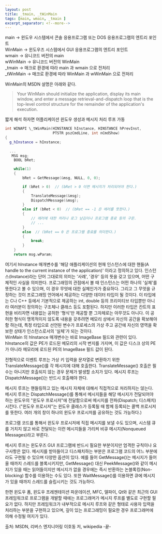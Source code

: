 ```yaml
---
layout: post
title: _tmain, _tWinMain
tags: [main, wmain, _tmain ]
excerpt_separator: <!--more-->
---
```


main -> 윈도우 시스템에서 콘솔 응용프로그램 또는 DOS 응용프로그램의 엔트리 포인트  
WinMain -> 윈도우즈 시스템에서 GUI 응용프로그램의 엔트리 포인트  
wmain -> 유니코드 버전의 main  
wWinMain -> 유니코드 버전의 WinMain  
_tmain -> 매크로 환경에 따라 main 과 wmain 으로 전처리  
_tWinMain -> 매크로 환경에 따라 WinMain 과 wWinMain 으로 전처리  
  
  
WinMain의 MSDN 설명은 아래와 같다.
> Your WinMain should initialize the application, display its main window, and enter a message retrieval-and-dispatch loop that is the top-level control structure for the remainder of the application's execution.

짧게 해석 하자면 어플리케이션 윈도우 생성과 메시지 처리 루프 가동



```C++
int WINAPI \_tWinMain(HINSTANCE hInstance, HINSTANCE hPrevInst,
                      PTSTR pszCmdLine, int nCmdShow) 
{
  g_hInstance = hInstance;
  
  ...                
   MSG msg;
    BOOL bRet;

    while(1)
    {
        bRet = GetMessage(&msg, NULL, 0, 0);

        if (bRet > 0)  // (bRet > 0 이면 메시지가 처리되어야 한다.)
        {
            TranslateMessage(&msg);
            DispatchMessage(&msg);
        }
        else if (bRet < 0)  // (bRet == -1 은 에러를 뜻한다.)
        {
            // 에러에 대한 처리나 로그 남김이나 프로그램 종료 등의 구문.
            // ...
        }
        else  // (bRet == 0 은 프로그램 종료를 의미한다.)
        {
            break;
        }
    }
    return msg.wParam;


```

여기서 hInstance 매개변수를 '해당 애플리케이션의 현재 인스턴스에 대한 핸들(A handle to the current instance of the application)' 이라고 정의하고 있다. 인스턴스(Instance)라는 단어 그대로의 의미는 '사례', '경우' 등의 뜻을 갖고 있으며, 어떤 구체적인 사실을 의미한다. 프로그래밍의 관점에서 볼 때 인스턴스는 어떤 하나의 '실체'를 뜻한다고 볼 수 있으며, 이 경우 무엇에 대한 실체인가가 중요하다. 그리고 그 무엇을 규정하는 것이 프로그래밍 언어에서 제공하는 다양한 데이터 타입이 될 것이다. 이 타입에는 C나 C++ 등에서 기본적으로 제공하는 int, double 등의 프리미티브 타입뿐만 아니라 여러분이 정의하는 구조체나 클래스 등도 포함된다. 하지만 이러한 타입은 칸트의 표현을 비리자면 내용없는 공허한 '형식'만 제공할 뿐 그자체로는 아무것도 아니다. 이 공허한 형식이 맹목적이지 않도록 내용을 갖추려면 메모리 상에서 자신의 공간을 확보해야함 하는데, 특정 타입으로 선언된 변수가 프로세스의 가상 주고 공간에 자신의 영역을 확보한 상태가 인스턴스로서의 '실체'가 되는 것이다.  
WinMain 의 hInstance 매개변수는 바로 ImageBase 필드와 관련이 있다. hInstance의 값은 PE가 로드된 메모리의 시작 번지를 가지며, 이 값은 디스크 상의 PE가 아니라 메모리에 로드된 PE의 ImageBase 필드 값이 된다.  

전형적으로 이벤트 루프는 가상 키 입력을 문자열로 변환하기 위한 TranslateMessage()를 각 메시지에 대해 호출한다. TranslateMessage() 호출은 필수는 아니지만 호출되지 않는 경우 문제가 발생할 소지가 있다. 메시지 루프는 DispatchMessage()는 반드시 호출해야 한다.

메시지 루프는 핸들링하고 있는 메시지 자체에 대해서 직접적으로 처리하지는 않는다. 메시지 루프는 DispatchMessage()를 통해서 메시지들을 해당 메시지가 전달되어야 하는 윈도우의 "윈도우 프로시저"에 전달함으로써 메시지를 전파(Dispatch; 디스패치)시킨다. ("윈도우 프로시저"는 윈도우 클래스가 등록될 때 함께 등록되는 콜백 프로시저를 뜻한다. 여러 개의 창이 하나의 윈도우 프로시저를 공유하는 것도 가능하다.)

프로그램 코드를 통해서 윈도우 프로시저에 직접 메시지를 보낼 수도 있으며, 시스템 큐를 거치지 않고 바로 전달되는 이런 메시지들을 가리켜 비큐 메시지(Nonqueued Messages)라고 부른다.

메시지 루프는 윈도우즈 GUI 프로그램에 반드시 필요한 부분이지만 엄격한 규칙이나 요구사항은 없다. 메시지를 받아들이고 디스패치하는 부분은 프로그램 코드의 어느 부분에라도 구현될 수 있으며 다양한 옵션이 있다. 예를 들어 GetMessage()는 메시지가 들어올 때까지 스레드를 블록시키지만, GetMessage() 대신 PeekMessage()와 같이 메시지가 있을 때는 읽어들이지만 메시지가 없을 경우에는 즉시 반환하는 논블록킹(Non-blocking) 함수를 이용하는 수도 있다. 또한 WaitMessage()를 이용하면 큐에 메시지가 있을 때까지 스레드를 슬립시키는 것도 가능하다.

한편 윈도우 폼, 윈도우 프레젠테이션 파운데이션, MFC, 델파이, Qt와 같은 최근의 GUI 프레임워크로 프로그램을 개발할 때에는 프로그래머가 메시지 루프를 별도로 구현할 필요가 없다. 하지만 프레임워크가 내부적으로 메시지 루프와 같은 형태로 사용자 입력을 처리하는 부분을 구현하고 있으며, 깊이 있는 프로그래밍이 필요한 경우 프로그래머에 의해 수정될 여지가 있다.

출처: MSDN, 리버스 엔지니어링 이호동 저, wikipedia
-끝-
